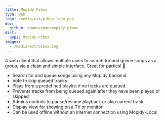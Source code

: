 ```yaml
---
title: Mopidy-Pibox
type: web
logo: /media/ext/pibox-logo.png
dev:
  github: gbannerman/mopidy-pibox
dist:
  pypi: Mopidy-Pibox
images:
  - /media/ext/pibox.png
---
```


A web client that allows multiple users to search for and queue songs as a group, via a clean and simple interface. Great for parties! 🥳

- Search for and queue songs using any Mopidy backend
- Vote to skip queued tracks
- Plays from a predefined playlist if no tracks are queued
- Prevents tracks from being queued again after they have been played or skipped
- Admins controls to pause/resume playback or skip current track
- Display view for showing on a TV or monitor
- Can be used offline without an internet connection using Mopidy-Local
